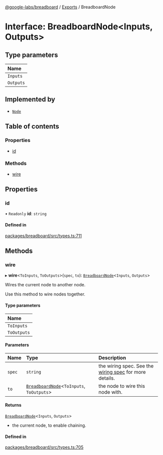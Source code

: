 [@google-labs/breadboard](../README.md) / [Exports](../modules.md) / BreadboardNode

# Interface: BreadboardNode\<Inputs, Outputs\>

## Type parameters

| Name |
| :------ |
| `Inputs` |
| `Outputs` |

## Implemented by

- [`Node`](../classes/Node.md)

## Table of contents

### Properties

- [id](BreadboardNode.md#id)

### Methods

- [wire](BreadboardNode.md#wire)

## Properties

### id

• `Readonly` **id**: `string`

#### Defined in

[packages/breadboard/src/types.ts:711](https://github.com/breadboard-ai/breadboard/blob/254400c2/packages/breadboard/src/types.ts#L711)

## Methods

### wire

▸ **wire**\<`ToInputs`, `ToOutputs`\>(`spec`, `to`): [`BreadboardNode`](BreadboardNode.md)\<`Inputs`, `Outputs`\>

Wires the current node to another node.

Use this method to wire nodes together.

#### Type parameters

| Name |
| :------ |
| `ToInputs` |
| `ToOutputs` |

#### Parameters

| Name | Type | Description |
| :------ | :------ | :------ |
| `spec` | `string` | the wiring spec. See the [wiring spec](https://github.com/breadboard-ai/breadboard/blob/main/packages/breadboard/docs/wires.md) for more details. |
| `to` | [`BreadboardNode`](BreadboardNode.md)\<`ToInputs`, `ToOutputs`\> | the node to wire this node with. |

#### Returns

[`BreadboardNode`](BreadboardNode.md)\<`Inputs`, `Outputs`\>

- the current node, to enable chaining.

#### Defined in

[packages/breadboard/src/types.ts:705](https://github.com/breadboard-ai/breadboard/blob/254400c2/packages/breadboard/src/types.ts#L705)
